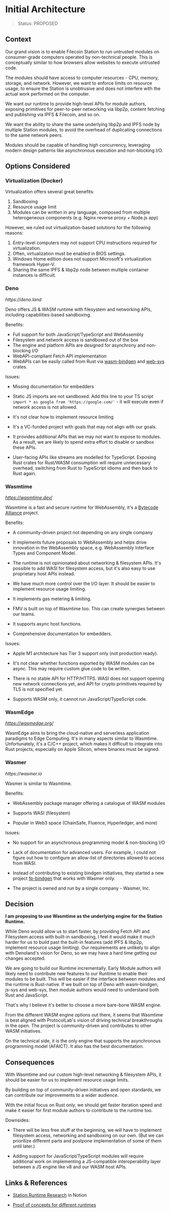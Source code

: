 # Initial Architecture

> Status: PROPOSED

<!--
PROPOSED, ACCEPTED, REJECTED, DEPRECATED, SUPERSEDED BY {link-to-ADR}
-->

## Context

<!--
What is the issue that we're seeing that motivates this decision or change?
-->

Our grand vision is to enable Filecoin Station to run untrusted modules on
consumer-grade computers operated by non-technical people. This is conceptually
similar to how browsers allow websites to execute untrusted code.

The modules should have access to computer resources - CPU, memory, storage, and
network. However, we want to enforce limits on resource usage, to ensure the
Station is unobtrusive and does not interfere with the actual work performed on
the computer.

We want our runtime to provide high-level APIs for module authors, exposing
primitives for peer-to-peer networking via libp2p, content fetching and
publishing via IPFS & Filecoin, and so on.

We want the ability to share the same underlying libp2p and IPFS node by
multiple Station modules, to avoid the overhead of duplicating connections to
the same network peers.

Modules should be capable of handling high concurrency, leveraging modern design
patterns like asynchronous execution and non-blocking I/O.

## Options Considered

<!--
What are the different options we considered? What are their pros & cons?
-->

### Virtualization (Docker)

Virtualization offers several great benefits:

1. Sandboxing
2. Resource usage limit
3. Modules can be written in any language, composed from multiple heterogeneous
   components (e.g. Nginx reverse proxy + Node.js app)

However, we ruled out virtualization-based solutions for the following reasons:

1. Entry-level computers may not support CPU instructions required for
   virtualization.
2. Often, virtualization must be enabled in BIOS settings.
3. Windows Home edition does not support Microsoft's virtualization framework
   Hyper-V.
4. Sharing the same IPFS & libp2p node between multiple container instances is
   difficult.

### Deno

_https://deno.land_

Deno offers JS & WASM runtime with filesystem and networking APIs, including
capabilities-based sandboxing.

Benefits:

- Full support for both JavaScript/TypeScript and WebAssembly
- Filesystem and network access is sandboxed out of the box
- The engine and platform APIs are designed for asynchrony and non-blocking I/O
- WebAPI-compliant Fetch API implementation
- WebAPIs can be easily called from Rust via
  [wasm-bindgen](https://crates.io/crates/wasm-bindgen) and
  [web-sys](https://crates.io/crates/web-sys) crates.

Issues:

- Missing documentation for embedders

- Static JS imports are not sandboxed. Add this line to your TS script
  `import * as google from 'https://google.com/'` - it will execute even if
  network access is not allowed.

- It's not clear how to implement resource limiting

- It's a VC-funded project with goals that may not align with our goals.

- It provides additional APIs that we may not want to expose to modules. As a
  result, we are likely to spend extra effort to disable or sandbox these APIs.

- User-facing APIs like streams are modelled for TypeScript. Exposing Rust
  crates for Rust/WASM consumption will require unnecessary overhead, switching
  from Rust to TypeScript idioms and then back to Rust again.

### Wasmtime

_https://wasmtime.dev/_

Wasmtime is a fast and secure runtime for WebAssembly, it's a
[Bytecode Alliance](https://bytecodealliance.org) project.

Benefits:

- A community-driven project not depending on any single company

- It implements future proposals to WebAssembly and helps drive innovation in
  the WebAssembly space, e.g. WebAssembly Interface Types and Component Model.

- The runtime is not opinionated about networking & filesystem APIs. It's
  possible to add WASI for filesystem access, but it's also easy to use
  proprietary host APIs instead.

- We have much more control over the I/O layer. It should be easier to implement
  resource usage limiting.

- It implements gas metering & limiting.

- FMV is built on top of Wasmtime too. This can create synergies between our
  teams.

- It supports async host functions.

- Comprehensive documentation for embedders.

Issues:

- Apple M1 architecture has Tier 3 support only (not production ready).

- It's not clear whether functions exported by WASM modules can be async. This
  may require custom glue code to be written.

- There is no stable API for HTTP/HTTPS. WASI does not support opening new
  network connections yet, and API for crypto primitives required by TLS is not
  specified yet.

- Supports WASM only, it cannot run JavaScript/TypeScript code.

### WasmEdge

_https://wasmedge.org/_

WasmEdge aims to bring the cloud-native and serverless application paradigms to
Edge Computing. It's in many aspects similar to Wasmtime. Unfortunately, it's a
C/C++ project, which makes it difficult to integrate into Rust projects,
especially on Apple Silicon, where binaries must be signed.

### Wasmer

_https://wasmer.io_

Wasmer is similar to Wasmtime.

Benefits:

- WebAssembly package manager offering a catalogue of WASM modules

- Supports WASI (filesystem)

- Popular in Web3 space (ChainSafe, Fluence, Hyperledger, and more)

Issues:

- No support for an asynchronous programming model & non-blocking I/O

- Lack of documentation for advanced users. For example, I could not figure out
  how to configure an allow-list of directories allowed to access from WASI.

- Instead of contributing to existing bindgen initiatives, they started a new
  project [fp-bindgen](https://github.com/fiberplane/fp-bindgen) that works with
  Wasmer only.

- The project is owned and run by a single company - Wasmer, Inc.

## Decision

<!--
What is the change that we're proposing and/or doing?
-->

**I am proposing to use Wasmtime as the underlying engine for the Station
Runtime.**

While Deno would allow us to start faster, by providing Fetch API and Filesystem
access with built-in sandboxing, I feel it would make it much harder for us to
build past the built-in features (add IPFS & libp2p, implement resource usage
limiting). Our requirements are unlikely to align with Denoland's vision for
Deno, so we may have a hard time getting our changes accepted.

We are going to build our Runtime incrementally. Early Module authors will
likely need to contribute new features to our Runtime to enable their modules to
be built. This will be easier if the interface between modules and the runtime
is Rust-native. If we built on top of Deno with wasm-bindgen, js-sys and
web-sys, then module authors would need to understand both Rust and JavaScript.

That's why I believe it's better to choose a more bare-bone WASM engine.

From the different WASM engine options out there, it seems that Wasmtime is best
aligned with ProtocolLab's vision of driving technical breakthroughs in the
open. The project is community-driven and contributes to other WASM initiatives.

On the technical side, it is the only engine that supports the asynchronous
programming model (AFAICT). It also has the best documentation.

## Consequences

<!--
What becomes easier or more challenging to do because of this change?
-->

With Wasmtime and our custom high-level networking & filesystem APIs, it should
be easier for us to implement resource usage limits.

By building on top of community-driven initiatives and open standards, we can
contribute our improvements to a wider audience.

With the initial focus on Rust only, we should get faster iteration speed and
make it easier for first module authors to contribute to the runtime too.

Downsides:

- There will be less free stuff at the beginning, we will have to implement
  filesystem access, networking and sandboxing on our own. (But we can
  prioritize different parts and postpone implementation of some of them until
  later.)

- Adding support for JavaScript/TypeScript modules will require additional work
  on implementing a JS-compatible interoperability layer between a JS engine
  like v8 and our WASM host APIs.

## Links &amp; References

<!--
Link to other ADRs, GitHub issues, documentation, etc.
-->

- [Station Runtime Research](https://www.notion.so/pl-strflt/2023-01-Station-Runtime-Research-c45c61a9397241bba98f0d67bafe4e5d)
  in Notion

- [Proof of concepts for different runtimes](https://github.com/filecoin-station/runtime-poc)
